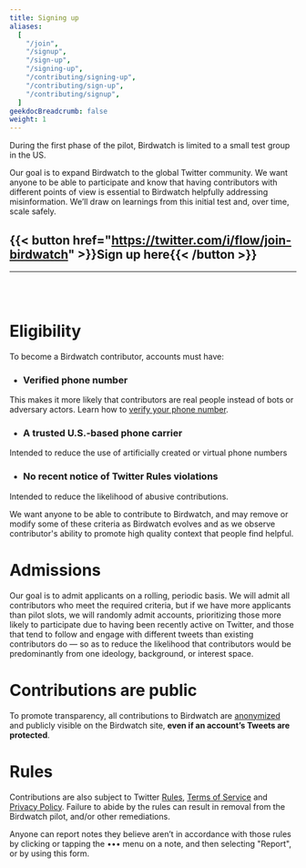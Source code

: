 ```yaml
---
title: Signing up
aliases:
  [
    "/join",
    "/signup",
    "/sign-up",
    "/signing-up",
    "/contributing/signing-up",
    "/contributing/sign-up",
    "/contributing/signup",
  ]
geekdocBreadcrumb: false
weight: 1
---
```


During the first phase of the pilot, Birdwatch is limited to a small test group in the US.

Our goal is to expand Birdwatch to the global Twitter community. We want anyone to be able to participate and know that having contributors with different points of view is essential to Birdwatch helpfully addressing misinformation. We’ll draw on learnings from this initial test and, over time, scale safely.

## {{< button href="https://twitter.com/i/flow/join-birdwatch" >}}Sign up here{{< /button >}}

---

<br>
<br>

# Eligibility

To become a Birdwatch contributor, accounts must have:

- ### **Verified phone number**

This makes it more likely that contributors are real people instead of bots or adversary actors. Learn how to [verify your phone number](https://help.twitter.com/managing-your-account/how-to-add-a-phone-number-to-your-account).

- ### **A trusted U.S.-based phone carrier**

Intended to reduce the use of artificially created or virtual phone numbers

- ### **No recent notice of Twitter Rules violations**

Intended to reduce the likelihood of abusive contributions.

We want anyone to be able to contribute to Birdwatch, and may remove or modify some of these criteria as Birdwatch evolves and as we observe contributor's ability to promote high quality context that people find helpful.

# Admissions

Our goal is to admit applicants on a rolling, periodic basis. We will admit all contributors who meet the required criteria, but if we have more applicants than pilot slots, we will randomly admit accounts, prioritizing those more likely to participate due to having been recently active on Twitter, and those that tend to follow and engage with different tweets than existing contributors do — so as to reduce the likelihood that contributors would be predominantly from one ideology, background, or interest space.

# Contributions are public

To promote transparency, all contributions to Birdwatch are [anonymized](../aliases/) and publicly visible on the Birdwatch site, **even if an account’s Tweets are protected**.

# Rules

Contributions are also subject to Twitter [Rules](https://help.twitter.com/rules-and-policies/twitter-rules), [Terms of Service](https://twitter.com/tos) and [Privacy Policy](https://twitter.com/privacy). Failure to abide by the rules can result in removal from the Birdwatch pilot, and/or other remediations.

Anyone can report notes they believe aren’t in accordance with those rules by clicking or tapping the ••• menu on a note, and then selecting "Report", or by using this form.
